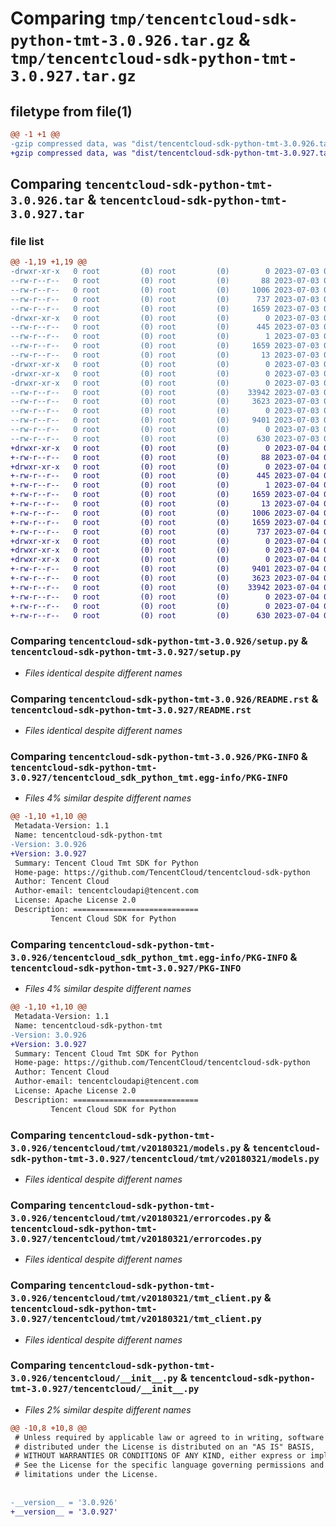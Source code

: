 # Comparing `tmp/tencentcloud-sdk-python-tmt-3.0.926.tar.gz` & `tmp/tencentcloud-sdk-python-tmt-3.0.927.tar.gz`

## filetype from file(1)

```diff
@@ -1 +1 @@
-gzip compressed data, was "dist/tencentcloud-sdk-python-tmt-3.0.926.tar", last modified: Mon Jul  3 00:37:07 2023, max compression
+gzip compressed data, was "dist/tencentcloud-sdk-python-tmt-3.0.927.tar", last modified: Tue Jul  4 00:32:28 2023, max compression
```

## Comparing `tencentcloud-sdk-python-tmt-3.0.926.tar` & `tencentcloud-sdk-python-tmt-3.0.927.tar`

### file list

```diff
@@ -1,19 +1,19 @@
-drwxr-xr-x   0 root         (0) root         (0)        0 2023-07-03 00:37:07.000000 tencentcloud-sdk-python-tmt-3.0.926/
--rw-r--r--   0 root         (0) root         (0)       88 2023-07-03 00:37:07.000000 tencentcloud-sdk-python-tmt-3.0.926/setup.cfg
--rw-r--r--   0 root         (0) root         (0)     1006 2023-07-03 00:37:06.000000 tencentcloud-sdk-python-tmt-3.0.926/setup.py
--rw-r--r--   0 root         (0) root         (0)      737 2023-07-03 00:37:06.000000 tencentcloud-sdk-python-tmt-3.0.926/README.rst
--rw-r--r--   0 root         (0) root         (0)     1659 2023-07-03 00:37:07.000000 tencentcloud-sdk-python-tmt-3.0.926/PKG-INFO
-drwxr-xr-x   0 root         (0) root         (0)        0 2023-07-03 00:37:07.000000 tencentcloud-sdk-python-tmt-3.0.926/tencentcloud_sdk_python_tmt.egg-info/
--rw-r--r--   0 root         (0) root         (0)      445 2023-07-03 00:37:07.000000 tencentcloud-sdk-python-tmt-3.0.926/tencentcloud_sdk_python_tmt.egg-info/SOURCES.txt
--rw-r--r--   0 root         (0) root         (0)        1 2023-07-03 00:37:07.000000 tencentcloud-sdk-python-tmt-3.0.926/tencentcloud_sdk_python_tmt.egg-info/dependency_links.txt
--rw-r--r--   0 root         (0) root         (0)     1659 2023-07-03 00:37:07.000000 tencentcloud-sdk-python-tmt-3.0.926/tencentcloud_sdk_python_tmt.egg-info/PKG-INFO
--rw-r--r--   0 root         (0) root         (0)       13 2023-07-03 00:37:07.000000 tencentcloud-sdk-python-tmt-3.0.926/tencentcloud_sdk_python_tmt.egg-info/top_level.txt
-drwxr-xr-x   0 root         (0) root         (0)        0 2023-07-03 00:37:07.000000 tencentcloud-sdk-python-tmt-3.0.926/tencentcloud/
-drwxr-xr-x   0 root         (0) root         (0)        0 2023-07-03 00:37:07.000000 tencentcloud-sdk-python-tmt-3.0.926/tencentcloud/tmt/
-drwxr-xr-x   0 root         (0) root         (0)        0 2023-07-03 00:37:07.000000 tencentcloud-sdk-python-tmt-3.0.926/tencentcloud/tmt/v20180321/
--rw-r--r--   0 root         (0) root         (0)    33942 2023-07-03 00:37:06.000000 tencentcloud-sdk-python-tmt-3.0.926/tencentcloud/tmt/v20180321/models.py
--rw-r--r--   0 root         (0) root         (0)     3623 2023-07-03 00:37:06.000000 tencentcloud-sdk-python-tmt-3.0.926/tencentcloud/tmt/v20180321/errorcodes.py
--rw-r--r--   0 root         (0) root         (0)        0 2023-07-03 00:37:06.000000 tencentcloud-sdk-python-tmt-3.0.926/tencentcloud/tmt/v20180321/__init__.py
--rw-r--r--   0 root         (0) root         (0)     9401 2023-07-03 00:37:06.000000 tencentcloud-sdk-python-tmt-3.0.926/tencentcloud/tmt/v20180321/tmt_client.py
--rw-r--r--   0 root         (0) root         (0)        0 2023-07-03 00:37:06.000000 tencentcloud-sdk-python-tmt-3.0.926/tencentcloud/tmt/__init__.py
--rw-r--r--   0 root         (0) root         (0)      630 2023-07-03 00:37:06.000000 tencentcloud-sdk-python-tmt-3.0.926/tencentcloud/__init__.py
+drwxr-xr-x   0 root         (0) root         (0)        0 2023-07-04 00:32:28.000000 tencentcloud-sdk-python-tmt-3.0.927/
+-rw-r--r--   0 root         (0) root         (0)       88 2023-07-04 00:32:28.000000 tencentcloud-sdk-python-tmt-3.0.927/setup.cfg
+drwxr-xr-x   0 root         (0) root         (0)        0 2023-07-04 00:32:28.000000 tencentcloud-sdk-python-tmt-3.0.927/tencentcloud_sdk_python_tmt.egg-info/
+-rw-r--r--   0 root         (0) root         (0)      445 2023-07-04 00:32:28.000000 tencentcloud-sdk-python-tmt-3.0.927/tencentcloud_sdk_python_tmt.egg-info/SOURCES.txt
+-rw-r--r--   0 root         (0) root         (0)        1 2023-07-04 00:32:28.000000 tencentcloud-sdk-python-tmt-3.0.927/tencentcloud_sdk_python_tmt.egg-info/dependency_links.txt
+-rw-r--r--   0 root         (0) root         (0)     1659 2023-07-04 00:32:28.000000 tencentcloud-sdk-python-tmt-3.0.927/tencentcloud_sdk_python_tmt.egg-info/PKG-INFO
+-rw-r--r--   0 root         (0) root         (0)       13 2023-07-04 00:32:28.000000 tencentcloud-sdk-python-tmt-3.0.927/tencentcloud_sdk_python_tmt.egg-info/top_level.txt
+-rw-r--r--   0 root         (0) root         (0)     1006 2023-07-04 00:32:28.000000 tencentcloud-sdk-python-tmt-3.0.927/setup.py
+-rw-r--r--   0 root         (0) root         (0)     1659 2023-07-04 00:32:28.000000 tencentcloud-sdk-python-tmt-3.0.927/PKG-INFO
+-rw-r--r--   0 root         (0) root         (0)      737 2023-07-04 00:32:28.000000 tencentcloud-sdk-python-tmt-3.0.927/README.rst
+drwxr-xr-x   0 root         (0) root         (0)        0 2023-07-04 00:32:28.000000 tencentcloud-sdk-python-tmt-3.0.927/tencentcloud/
+drwxr-xr-x   0 root         (0) root         (0)        0 2023-07-04 00:32:28.000000 tencentcloud-sdk-python-tmt-3.0.927/tencentcloud/tmt/
+drwxr-xr-x   0 root         (0) root         (0)        0 2023-07-04 00:32:28.000000 tencentcloud-sdk-python-tmt-3.0.927/tencentcloud/tmt/v20180321/
+-rw-r--r--   0 root         (0) root         (0)     9401 2023-07-04 00:32:28.000000 tencentcloud-sdk-python-tmt-3.0.927/tencentcloud/tmt/v20180321/tmt_client.py
+-rw-r--r--   0 root         (0) root         (0)     3623 2023-07-04 00:32:28.000000 tencentcloud-sdk-python-tmt-3.0.927/tencentcloud/tmt/v20180321/errorcodes.py
+-rw-r--r--   0 root         (0) root         (0)    33942 2023-07-04 00:32:28.000000 tencentcloud-sdk-python-tmt-3.0.927/tencentcloud/tmt/v20180321/models.py
+-rw-r--r--   0 root         (0) root         (0)        0 2023-07-04 00:32:28.000000 tencentcloud-sdk-python-tmt-3.0.927/tencentcloud/tmt/v20180321/__init__.py
+-rw-r--r--   0 root         (0) root         (0)        0 2023-07-04 00:32:28.000000 tencentcloud-sdk-python-tmt-3.0.927/tencentcloud/tmt/__init__.py
+-rw-r--r--   0 root         (0) root         (0)      630 2023-07-04 00:32:28.000000 tencentcloud-sdk-python-tmt-3.0.927/tencentcloud/__init__.py
```

### Comparing `tencentcloud-sdk-python-tmt-3.0.926/setup.py` & `tencentcloud-sdk-python-tmt-3.0.927/setup.py`

 * *Files identical despite different names*

### Comparing `tencentcloud-sdk-python-tmt-3.0.926/README.rst` & `tencentcloud-sdk-python-tmt-3.0.927/README.rst`

 * *Files identical despite different names*

### Comparing `tencentcloud-sdk-python-tmt-3.0.926/PKG-INFO` & `tencentcloud-sdk-python-tmt-3.0.927/tencentcloud_sdk_python_tmt.egg-info/PKG-INFO`

 * *Files 4% similar despite different names*

```diff
@@ -1,10 +1,10 @@
 Metadata-Version: 1.1
 Name: tencentcloud-sdk-python-tmt
-Version: 3.0.926
+Version: 3.0.927
 Summary: Tencent Cloud Tmt SDK for Python
 Home-page: https://github.com/TencentCloud/tencentcloud-sdk-python
 Author: Tencent Cloud
 Author-email: tencentcloudapi@tencent.com
 License: Apache License 2.0
 Description: ============================
         Tencent Cloud SDK for Python
```

### Comparing `tencentcloud-sdk-python-tmt-3.0.926/tencentcloud_sdk_python_tmt.egg-info/PKG-INFO` & `tencentcloud-sdk-python-tmt-3.0.927/PKG-INFO`

 * *Files 4% similar despite different names*

```diff
@@ -1,10 +1,10 @@
 Metadata-Version: 1.1
 Name: tencentcloud-sdk-python-tmt
-Version: 3.0.926
+Version: 3.0.927
 Summary: Tencent Cloud Tmt SDK for Python
 Home-page: https://github.com/TencentCloud/tencentcloud-sdk-python
 Author: Tencent Cloud
 Author-email: tencentcloudapi@tencent.com
 License: Apache License 2.0
 Description: ============================
         Tencent Cloud SDK for Python
```

### Comparing `tencentcloud-sdk-python-tmt-3.0.926/tencentcloud/tmt/v20180321/models.py` & `tencentcloud-sdk-python-tmt-3.0.927/tencentcloud/tmt/v20180321/models.py`

 * *Files identical despite different names*

### Comparing `tencentcloud-sdk-python-tmt-3.0.926/tencentcloud/tmt/v20180321/errorcodes.py` & `tencentcloud-sdk-python-tmt-3.0.927/tencentcloud/tmt/v20180321/errorcodes.py`

 * *Files identical despite different names*

### Comparing `tencentcloud-sdk-python-tmt-3.0.926/tencentcloud/tmt/v20180321/tmt_client.py` & `tencentcloud-sdk-python-tmt-3.0.927/tencentcloud/tmt/v20180321/tmt_client.py`

 * *Files identical despite different names*

### Comparing `tencentcloud-sdk-python-tmt-3.0.926/tencentcloud/__init__.py` & `tencentcloud-sdk-python-tmt-3.0.927/tencentcloud/__init__.py`

 * *Files 2% similar despite different names*

```diff
@@ -10,8 +10,8 @@
 # Unless required by applicable law or agreed to in writing, software
 # distributed under the License is distributed on an "AS IS" BASIS,
 # WITHOUT WARRANTIES OR CONDITIONS OF ANY KIND, either express or implied.
 # See the License for the specific language governing permissions and
 # limitations under the License.
 
 
-__version__ = '3.0.926'
+__version__ = '3.0.927'
```

